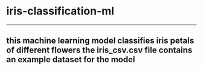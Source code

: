 # iris-classification-ml
---------------
this machine learning model classifies iris petals of different flowers
the iris_csv.csv file contains an example dataset for the model
---------------

